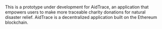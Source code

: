 This is a prototype under development for AidTrace, an application that empowers users to make more traceable charity donations for natural disaster relief. AidTrace is a decentralized application built on the Ethereum blockchain.
